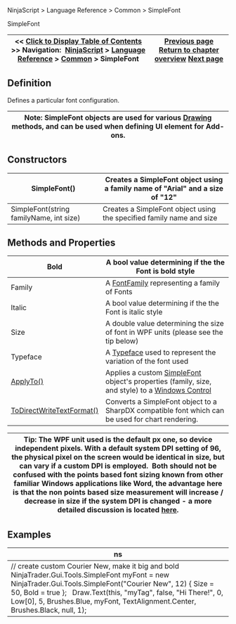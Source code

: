 ﻿
NinjaScript > Language Reference > Common > SimpleFont

SimpleFont

| << [Click to Display Table of Contents](simplefont_class.md) >> **Navigation:**     [NinjaScript](ninjascript-1.md) > [Language Reference](language_reference_wip-1.md) > [Common](common-1.md) > SimpleFont | [Previous page](istradingdaydefined-1.md) [Return to chapter overview](common-1.md) [Next page](simplefont_applyto-1.md) |
| --- | --- |
## Definition
Defines a particular font configuration.  
 

| Note: SimpleFont objects are used for various [Drawing](drawing-1.md) methods, and can be used when defining UI element for Add-ons. |
| --- |

## Constructors

| SimpleFont() | Creates a SimpleFont object using a family name of "Arial" and a size of "12" |
| --- | --- |
| SimpleFont(string familyName, int size) | Creates a SimpleFont object using the specified family name and size |

## Methods and Properties

| Bold | A bool value determining if the the Font is bold style |
| --- | --- |
| Family | A [FontFamily](https://msdn.microsoft.com/en-us/library/system.windows.media.fontfamily(v=vs.110).aspx) representing a family of Fonts |
| Italic | A bool value determining if the the Font is italic style |
| Size | A double value determining the size of font in WPF units (please see the tip below) |
| Typeface | A [Typeface](https://msdn.microsoft.com/en-us/library/system.windows.media.typeface%28v=vs.110%29.aspx) used to represent the variation of the font used |
| [ApplyTo()](simplefont_applyto-1.md) | Applies a custom [SimpleFont](simplefont_class-1.md) object's properties (family, size, and style) to a [Windows Control](https://msdn.microsoft.com/en-us/library/system.windows.controls.control(v=vs.110).aspx) |
| [ToDirectWriteTextFormat()](simplefont_todirectwritetextformat-1.md) | Converts a SimpleFont object to a SharpDX compatible font which can be used for chart rendering. |

| Tip: The WPF unit used is the default px one, so device independent pixels. With a default system DPI setting of 96, the physical pixel on the screen would be identical in size, but can vary if a custom DPI is employed.  Both should not be confused with the points based font sizing known from other familiar Windows applications like Word, the advantage here is that the non points based size measurement will increase / decrease in size if the system DPI is changed - a more detailed discussion is located [here](https://blogs.msdn.microsoft.com/text/2009/12/11/wpf-text-measurement-units/). |
| --- |

## Examples

| ns |
| --- |
| // create custom Courier New, make it big and bold NinjaTrader.Gui.Tools.SimpleFont myFont = new NinjaTrader.Gui.Tools.SimpleFont("Courier New", 12) { Size = 50, Bold = true };   Draw.Text(this, "myTag", false, "Hi There!", 0, Low[0], 5, Brushes.Blue, myFont, TextAlignment.Center, Brushes.Black, null, 1); |
